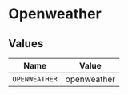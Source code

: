 # Openweather


## Values

| Name          | Value         |
| ------------- | ------------- |
| `OPENWEATHER` | openweather   |